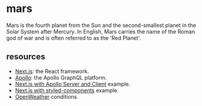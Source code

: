# mars

Mars is the fourth planet from the Sun and the second-smallest planet in the Solar System after Mercury. In English, Mars carries the name of the Roman god of war and is often referred to as the 'Red Planet'.

## resources

- [Next.js](https://nextjs.org/): the React framework.
- [Apollo](https://www.apollographql.com/docs/): the Apollo GraphQL platform.
- [Next.js with Apollo Server and Client](https://github.com/vercel/next.js/tree/canary/examples/api-routes-apollo-server-and-client) example.
- [Next.js with styled-components](https://github.com/vercel/next.js/tree/canary/examples/with-styled-components) example.
- [OpenWeather](https://openweathermap.org/weather-conditions) conditions.
